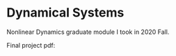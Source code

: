 # Dynamical Systems
Nonlinear Dynamics graduate module I took in 2020 Fall.

Final project pdf:

<object data="Final_Porject/Chemical_reactions_FIN_18_02.pdf" type="application/pdf" width="100%">
